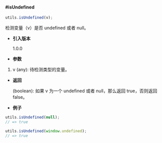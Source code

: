 #### #isUndefined

```javascript
utils.isUndefined(v);
```

检测变量（v）是否 undefined 或者 null。

- **引入版本**

    1.0.0

- **参数**

1. v (any): 待检测类型的变量。

- **返回**

    (boolean): 如果 v 为一个 undefined 或者 null，那么返回 true，否则返回 false。

- **例子**

```javascript
utils.isUndefined(null);
// => true

utils.isUndefined(window.undefined);
// => true
```
